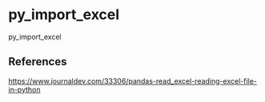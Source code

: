 # py_import_excel
py_import_excel


## References

https://www.journaldev.com/33306/pandas-read_excel-reading-excel-file-in-python

